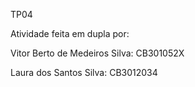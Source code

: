 TP04

Atividade feita em dupla por:

Vitor Berto de Medeiros Silva: CB301052X

Laura dos Santos Silva: CB3012034